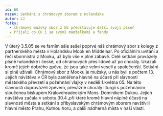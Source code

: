 ```yaml
---
id: 60
nazev: Setkání s chrámovým sborem z Holandska
autor: LJ
fotky:
  - chrámový mužský sbor z NL představuje další svojí píseň
  - Přijeli do ČR i se svými manželkami a fandy
---
```

V úterý 3.5.05 se ve farním sále sešel poprvé náš chrámový sbor s kolegy z partnerského města v Holandsku Mook en Middelaar. Po oficiálním uvítání a řeči sbormistra z Mooku, už bylo vše v plné zábavě. Celé setkání provázely písně holandské i české, od chrámových přes lidové až po chorály. Ukázali kromě jejich dobrého zpěvu, že jsou také velmi veselí a společenští. Setkání si plně užívali. Chrámový sbor z Mooku je mužský, u nás byli s počtem 13. Jejich návštěva v ČR byla zaměřena hlavně na účasti při slavnosti městského převzetí a požehnání vlajky v neděli 1.května 05. Na této slavnosti doprovázeli zpěvem, převážně chorály liturgii s požehnáním sloučenou biskupem Královehradeckým Mons. Dominikem Dukou. Jejich návštěva začala v sobotu 30.4.,při které kromě hlavní náplně účasti na slavnosti města a setkání s přibyslavským chrámovým sborem navštívili hlavní město Prahu, Kutnou horu, a další nádherná místa v naší vlasti.  

